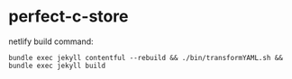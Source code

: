 # perfect-c-store

netlify build command:
```
bundle exec jekyll contentful --rebuild && ./bin/transformYAML.sh && bundle exec jekyll build
```